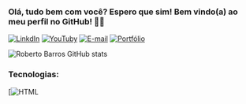 ### Olá, tudo bem com você? Espero que sim! Bem vindo(a) ao meu perfil no GitHub! 👋🙂

[![LinkdIn](https://img.shields.io/badge/LinkedIn-0077B5?style=for-the-badge&logo=linkedin&logoColor=white)](https://www.linkedin.com/in/roberto-barros-2831331bb/)
[![YouTuby](https://img.shields.io/badge/YouTube-FF0000?style=for-the-badge&logo=youtube&logoColor=white)](https://www.youtube.com/channel/UCKdlRORajGh5Kv92aWQ4nSg)
[![E-mail](https://img.shields.io/badge/Gmail-D14836?style=for-the-badge&logo=gmail&logoColor=white)](https://robertobarros27esp@gmail.com)
[![Portfólio](https://img.shields.io/badge/Blogger-FF5722?style=for-the-badge&logo=blogger&logoColor=white)](https://portfolio-roberto-barros.000webhostapp.com/)

![Roberto Barros GitHub stats](https://github-readme-stats.vercel.app/api?username=robertobarross&show_icons=true&theme=dark)

### Tecnologias:

[![HTML](https://img.shields.io/badge/HTML-239120?style=for-the-badge&logo=html5&logoColor=white)


